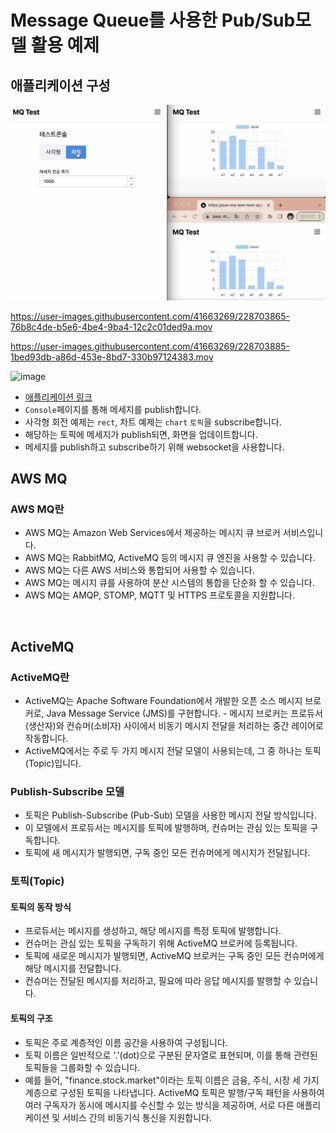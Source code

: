 # Message Queue를 사용한 Pub/Sub모델 활용 예제

## 애플리케이션 구성

![picture 2](images/bdc8f24eb26a39eda4a104e467c7d56d5fd122fb844e5f9440d051797af44ecd.png)  

https://user-images.githubusercontent.com/41663269/228703865-76b8c4de-b5e6-4be4-9ba4-12c2c01ded9a.mov  

https://user-images.githubusercontent.com/41663269/228703885-1bed93db-a86d-453e-8bd7-330b97124383.mov  

![image](https://user-images.githubusercontent.com/41663269/228754310-f97b2905-5c1b-4ddf-af97-7c395834c771.png)  


- [애플리케이션 링크](https://aws-mq-test-next-app.vercel.app/console)
- `Console`페이지를 통해 메세지를 publish합니다.
- 사각형 회전 예제는 `rect`, 차트 예제는 `chart` `토픽`을 subscribe합니다.
- 해당하는 토픽에 메세지가 publish되면, 화면을 업데이트합니다.
- 메세지를 publish하고 subscribe하기 위해 websocket을 사용합니다.

## AWS MQ

### AWS MQ란

- AWS MQ는 Amazon Web Services에서 제공하는 메시지 큐 브로커 서비스입니다.
- AWS MQ는 RabbitMQ, ActiveMQ 등의 메시지 큐 엔진을 사용할 수 있습니다.
- AWS MQ는 다른 AWS 서비스와 통합되어 사용할 수 있습니다.
- AWS MQ는 메시지 큐를 사용하여 분산 시스템의 통합을 단순화 할 수 있습니다.
- AWS MQ는 AMQP, STOMP, MQTT 및 HTTPS 프로토콜을 지원합니다.

<br/>

## ActiveMQ

### ActiveMQ란

- ActiveMQ는 Apache Software Foundation에서 개발한 오픈 소스 메시지 브로커로, Java Message Service (JMS)를 구현합니다. - 메시지 브로커는 프로듀서(생산자)와 컨슈머(소비자) 사이에서 비동기 메시지 전달을 처리하는 중간 레이어로 작동합니다. 
- ActiveMQ에서는 주로 두 가지 메시지 전달 모델이 사용되는데, 그 중 하나는 토픽(Topic)입니다.

### Publish-Subscribe 모델

- 토픽은 Publish-Subscribe (Pub-Sub) 모델을 사용한 메시지 전달 방식입니다. 
- 이 모델에서 프로듀서는 메시지를 토픽에 발행하며, 컨슈머는 관심 있는 토픽을 구독합니다. 
- 토픽에 새 메시지가 발행되면, 구독 중인 모든 컨슈머에게 메시지가 전달됩니다.

### 토픽(Topic)

#### 토픽의 동작 방식

- 프로듀서는 메시지를 생성하고, 해당 메시지를 특정 토픽에 발행합니다.
- 컨슈머는 관심 있는 토픽을 구독하기 위해 ActiveMQ 브로커에 등록됩니다.
- 토픽에 새로운 메시지가 발행되면, ActiveMQ 브로커는 구독 중인 모든 컨슈머에게 해당 메시지를 전달합니다.
- 컨슈머는 전달된 메시지를 처리하고, 필요에 따라 응답 메시지를 발행할 수 있습니다.

#### 토픽의 구조

- 토픽은 주로 계층적인 이름 공간을 사용하여 구성됩니다. 
- 토픽 이름은 일반적으로 '.'(dot)으로 구분된 문자열로 표현되며, 이를 통해 관련된 토픽들을 그룹화할 수 있습니다. 
- 예를 들어, "finance.stock.market"이라는 토픽 이름은 금융, 주식, 시장 세 가지 계층으로 구성된 토픽을 나타냅니다.
ActiveMQ 토픽은 발행/구독 패턴을 사용하여 여러 구독자가 동시에 메시지를 수신할 수 있는 방식을 제공하며, 서로 다른 애플리케이션 및 서비스 간의 비동기식 통신을 지원합니다.
